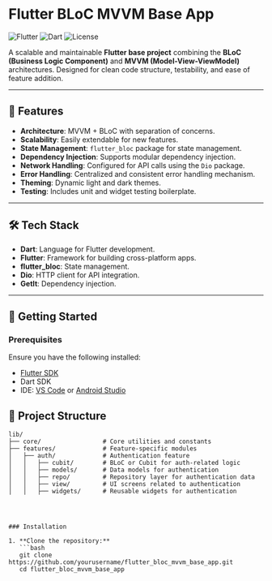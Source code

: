 # Flutter BLoC MVVM Base App

![Flutter](https://img.shields.io/badge/Flutter-3.24.3-blue.svg?logo=flutter)
![Dart](https://img.shields.io/badge/Dart-3.x-blue.svg?logo=dart)
![License](https://img.shields.io/badge/License-MIT-green)

A scalable and maintainable **Flutter base project** combining the **BLoC (Business Logic Component)** and **MVVM (Model-View-ViewModel)** architectures. Designed for clean code structure, testability, and ease of feature addition.

---

## 🌟 Features

- **Architecture**: MVVM + BLoC with separation of concerns.
- **Scalability**: Easily extendable for new features.
- **State Management**: `flutter_bloc` package for state management.
- **Dependency Injection**: Supports modular dependency injection.
- **Network Handling**: Configured for API calls using the `Dio` package.
- **Error Handling**: Centralized and consistent error handling mechanism.
- **Theming**: Dynamic light and dark themes.
- **Testing**: Includes unit and widget testing boilerplate.

---

## 🛠 Tech Stack

- **Dart**: Language for Flutter development.
- **Flutter**: Framework for building cross-platform apps.
- **flutter_bloc**: State management.
- **Dio**: HTTP client for API integration.
- **GetIt**: Dependency injection.

---

## 🚀 Getting Started

### Prerequisites
Ensure you have the following installed:

- [Flutter SDK](https://docs.flutter.dev/get-started/install)
- Dart SDK
- IDE: [VS Code](https://code.visualstudio.com/) or [Android Studio](https://developer.android.com/studio)



## 📂 Project Structure

```plaintext
lib/
├── core/                 # Core utilities and constants  
├── features/             # Feature-specific modules
│   ├── auth/             # Authentication feature
│   │   ├── cubit/        # BLoC or Cubit for auth-related logic
│   │   ├── models/       # Data models for authentication
│   │   ├── repo/         # Repository layer for authentication data
│   │   ├── view/         # UI screens related to authentication
│   │   ├── widgets/      # Reusable widgets for authentication




### Installation

1. **Clone the repository:**
   ```bash  
   git clone https://github.com/yourusername/flutter_bloc_mvvm_base_app.git  
   cd flutter_bloc_mvvm_base_app  
